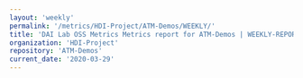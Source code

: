 ```yaml
---
layout: 'weekly'
permalink: '/metrics/HDI-Project/ATM-Demos/WEEKLY/'
title: 'DAI Lab OSS Metrics Metrics report for ATM-Demos | WEEKLY-REPORT-2020-03-29'
organization: 'HDI-Project'
repository: 'ATM-Demos'
current_date: '2020-03-29'
---
```


